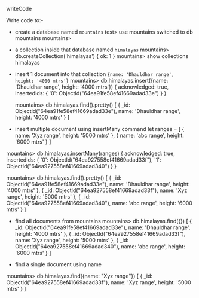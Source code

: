 writeCode

Write code to:-

- create a database named `mountains`
  test> use mountains
  switched to db mountains
  mountains>

- a collection inside that database named `himalayas`
  mountains> db.createCollection('himalayas')
  { ok: 1 }
  mountains> show collections
  himalayas

- insert 1 document into that collection `{name: 'Dhauldhar range', height: '4000 mtrs'}`
  mountains> db.himalayas.insert({name: 'Dhauldhar range', height: '4000 mtrs'})
  {
  acknowledged: true,
  insertedIds: { '0': ObjectId("64ea91fe58ef41669adad33e") }
  }

  mountains> db.himalayas.find().pretty()
  [
  {
  _id: ObjectId("64ea91fe58ef41669adad33e"),
  name: 'Dhauldhar range',
  height: '4000 mtrs'
  }
  ]

- insert multiple document using insertMany command
  let ranges = [
  {
  name: 'Xyz range',
  height: '5000 mtrs'
  },
  {
  name: 'abc range',
  height: '6000 mtrs'
  }
  ]

mountains> db.himalayas.insertMany(ranges)
{
acknowledged: true,
insertedIds: {
'0': ObjectId("64ea927558ef41669adad33f"),
'1': ObjectId("64ea927558ef41669adad340")
}
}

mountains> db.himalayas.find().pretty()
[
{
_id: ObjectId("64ea91fe58ef41669adad33e"),
name: 'Dhauldhar range',
height: '4000 mtrs'
},
{
_id: ObjectId("64ea927558ef41669adad33f"),
name: 'Xyz range',
height: '5000 mtrs'
},
{
_id: ObjectId("64ea927558ef41669adad340"),
name: 'abc range',
height: '6000 mtrs'
}
]

- find all documents from mountains
  mountains> db.himalayas.find({})
  [
  {
  _id: ObjectId("64ea91fe58ef41669adad33e"),
  name: 'Dhauldhar range',
  height: '4000 mtrs'
  },
  {
  _id: ObjectId("64ea927558ef41669adad33f"),
  name: 'Xyz range',
  height: '5000 mtrs'
  },
  {
  _id: ObjectId("64ea927558ef41669adad340"),
  name: 'abc range',
  height: '6000 mtrs'
  }
  ]

- find a single document using name

mountains> db.himalayas.find({name: "Xyz range"})
[
{
_id: ObjectId("64ea927558ef41669adad33f"),
name: 'Xyz range',
height: '5000 mtrs'
}
]
